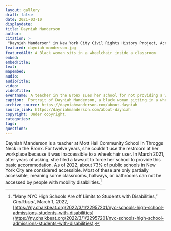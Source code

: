 ```yaml
--- 
layout: gallery
draft: false
date: 2021-03-10
displaydate: 
title: Dayniah Manderson
author: 
citation: >
 "Dayniah Manderson" in New York City Civil Rights History Project, Accessed: [Month Day, Year], https://nyccivilrightshistory.org/gallery/daniyah-manderson."
featured: dayniah-manderson.jpg
featuredAlt: A Black woman sits in a wheelchair inside a classroom
embed: 
embedTitle: 
text: 
mapembed: 
audio: 
audioTitle: 
video: 
videoTitle: 
eventname: A teacher in the Bronx sues her school for not providing a wheelchair accessible bathroom after years of requests. 
caption:  Portrait of Dayniah Manderson, a black woman sitting in a wheelchair in a classroom. 
archive_source: https://dayniahmanderson.com/about-dayniah
source_link: https://dayniahmanderson.com/about-dayniah
copyright: Under copyright.
categories: 
tags: 
questions: 
--- 
```


Dayniah Manderson is a teacher at Mott Hall Community School in Throggs Neck in the Bronx. For twelve years, she couldn't use the restroom at her workplace because it was inaccessible to a wheelchair user. In March 2021, after years of asking, she filed a lawsuit to force her school to provide this basic accommodation. As of 2022, about 73% of public schools in New York City are considered accessible. Most of these are only partially accessible, meaning some classrooms, hallways, or bathrooms can not be accessed by people with mobility disabilities.[^1]

[^1]: “Many NYC High Schools Are off Limits to Students with Disabilities,” *Chalkbeat*, March 1, 2022, [https://ny.chalkbeat.org/2022/3/1/22957201/nyc-schools-high-school-admissions-students-with-disabilities](https://ny.chalkbeat.org/2022/3/1/22957201/nyc-schools-high-school-admissions-students-with-disabilities).
